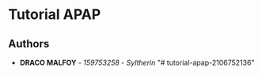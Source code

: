 # Tutorial APAP

## Authors

* **DRACO MALFOY** - *159753258* - *Syltherin* 
"# tutorial-apap-2106752136" 
